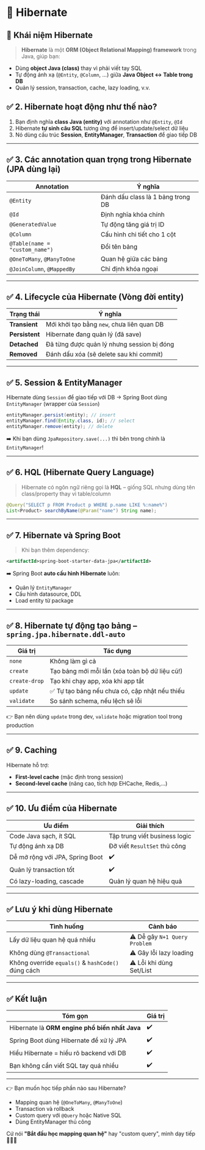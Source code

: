 # 🌱 Hibernate

## 🥦 Khái niệm Hibernate

> **Hibernate** là một **ORM (Object Relational Mapping) framework** trong Java, giúp bạn:

- Dùng **object Java (class)** thay vì phải viết tay SQL
- Tự động ánh xạ (`@Entity`, `@Column`, ...) giữa **Java Object ↔ Table trong DB**
- Quản lý session, transaction, cache, lazy loading, v.v.

## ✅ 2. Hibernate hoạt động như thế nào?

1. Bạn định nghĩa **class Java (entity)** với annotation như `@Entity`, `@Id`
2. Hibernate **tự sinh câu SQL** tương ứng để insert/update/select dữ liệu
3. Nó dùng cấu trúc **Session**, **EntityManager**, **Transaction** để giao tiếp DB

---

## ✅ 3. Các annotation quan trọng trong Hibernate (JPA dùng lại)

| Annotation                     | Ý nghĩa                           |
| ------------------------------ | --------------------------------- |
| `@Entity`                      | Đánh dấu class là 1 bảng trong DB |
| `@Id`                          | Định nghĩa khóa chính             |
| `@GeneratedValue`              | Tự động tăng giá trị ID           |
| `@Column`                      | Cấu hình chi tiết cho 1 cột       |
| `@Table(name = "custom_name")` | Đổi tên bảng                      |
| `@OneToMany`, `@ManyToOne`     | Quan hệ giữa các bảng             |
| `@JoinColumn`, `@MappedBy`     | Chỉ định khóa ngoại               |

---

## ✅ 4. Lifecycle của Hibernate (Vòng đời entity)

| Trạng thái     | Ý nghĩa                                    |
| -------------- | ------------------------------------------ |
| **Transient**  | Mới khởi tạo bằng `new`, chưa liên quan DB |
| **Persistent** | Hibernate đang quản lý (đã save)           |
| **Detached**   | Đã từng được quản lý nhưng session bị đóng |
| **Removed**    | Đánh dấu xóa (sẽ delete sau khi commit)    |

---

## ✅ 5. Session & EntityManager

Hibernate dùng `Session` để giao tiếp với DB
→ Spring Boot dùng `EntityManager` (wrapper của `Session`)

```java
entityManager.persist(entity); // insert
entityManager.find(Entity.class, id); // select
entityManager.remove(entity); // delete
```

➡️ Khi bạn dùng `JpaRepository.save(...)` thì bên trong chính là `EntityManager`!

---

## ✅ 6. HQL (Hibernate Query Language)

> Hibernate có ngôn ngữ riêng gọi là **HQL** – giống SQL nhưng dùng tên class/property thay vì table/column

```java
@Query("SELECT p FROM Product p WHERE p.name LIKE %:name%")
List<Product> searchByName(@Param("name") String name);
```

---

## ✅ 7. Hibernate và Spring Boot

> Khi bạn thêm dependency:

```xml
<artifactId>spring-boot-starter-data-jpa</artifactId>
```

➡️ Spring Boot **auto cấu hình Hibernate** luôn:

- Quản lý `EntityManager`
- Cấu hình datasource, DDL
- Load entity từ package

---

## ✅ 8. Hibernate tự động tạo bảng – `spring.jpa.hibernate.ddl-auto`

| Giá trị       | Tác dụng                                       |
| ------------- | ---------------------------------------------- |
| `none`        | Không làm gì cả                                |
| `create`      | Tạo bảng mới mỗi lần (xóa toàn bộ dữ liệu cũ!) |
| `create-drop` | Tạo khi chạy app, xóa khi app tắt              |
| `update`      | ✅ Tự tạo bảng nếu chưa có, cập nhật nếu thiếu |
| `validate`    | So sánh schema, nếu lệch sẽ lỗi                |

👉 Bạn nên dùng `update` trong dev, `validate` hoặc migration tool trong production

---

## ✅ 9. Caching

Hibernate hỗ trợ:

- **First-level cache** (mặc định trong session)
- **Second-level cache** (nâng cao, tích hợp EHCache, Redis,...)

---

## ✅ 10. Ưu điểm của Hibernate

| Ưu điểm                         | Giải thích                    |
| ------------------------------- | ----------------------------- |
| Code Java sạch, ít SQL          | Tập trung viết business logic |
| Tự động ánh xạ DB               | Đỡ viết `ResultSet` thủ công  |
| Dễ mở rộng với JPA, Spring Boot | ✔️                            |
| Quản lý transaction tốt         | ✔️                            |
| Có lazy-loading, cascade        | Quản lý quan hệ hiệu quả      |

---

## ✅ Lưu ý khi dùng Hibernate

| Tình huống                                         | Cảnh báo                      |
| -------------------------------------------------- | ----------------------------- |
| Lấy dữ liệu quan hệ quá nhiều                      | ⚠️ Dễ gây `N+1 Query Problem` |
| Không dùng `@Transactional`                        | ⚠️ Gây lỗi lazy loading       |
| Không override `equals()` & `hashCode()` đúng cách | ⚠️ Lỗi khi dùng Set/List      |

---

## ✅ Kết luận

| Tóm gọn                                        | Giá trị |
| ---------------------------------------------- | ------- |
| Hibernate là **ORM engine phổ biến nhất Java** | ✔️      |
| Spring Boot dùng Hibernate để xử lý JPA        | ✔️      |
| Hiểu Hibernate = hiểu rõ backend với DB        | ✔️      |
| Bạn không cần viết SQL tay quá nhiều           | ✔️      |

---

👉 Bạn muốn học tiếp phần nào sau Hibernate?

- Mapping quan hệ (`@OneToMany`, `@ManyToOne`)
- Transaction và rollback
- Custom query với `@Query` hoặc Native SQL
- Dùng EntityManager thủ công

Cứ nói **"Bắt đầu học mapping quan hệ"** hay "custom query", mình dạy tiếp 💪🔧🤖

